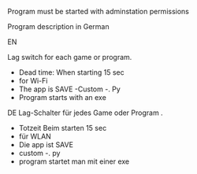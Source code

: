 Program must be started with adminstation permissions

Program description in German

EN

Lag switch for each game or program. 

- Dead time: When starting 15 sec
- for Wi-Fi
- The app is SAVE
-Custom
-. Py
- Program starts with an exe


DE
Lag-Schalter für jedes Game oder Program . 


- Totzeit Beim starten 15 sec
- für WLAN
- Die app ist SAVE
- custom
-. py
- program startet man mit einer exe
